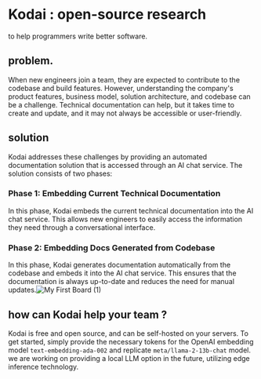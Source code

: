 # Kodai  : open-source research
to help programmers write better software.


## problem.

When new engineers join a team, they are expected to contribute to the codebase and build features. However, understanding the company's product features, business model, solution architecture, and codebase can be a challenge. Technical documentation can help, but it takes time to create and update, and it may not always be accessible or user-friendly.

## solution

Kodai addresses these challenges by providing an automated documentation solution that is accessed through an AI chat service. The solution consists of two phases:

### **Phase 1: Embedding Current Technical Documentation**

In this phase, Kodai embeds the current technical documentation into the AI chat service. This allows new engineers to easily access the information they need through a conversational interface.

### **Phase 2: Embedding Docs Generated from Codebase**

In this phase, Kodai generates documentation automatically from the codebase and embeds it into the AI chat service. This ensures that the documentation is always up-to-date and reduces the need for manual updates.![My First Board (1)](https://github.com/realabdu/kodai/assets/38006885/f9d2fa8e-bb9e-460a-8b42-c1d4b6796057)

## how can Kodai help your team ?

Kodai is free and open source, and can be self-hosted on your servers. To get started, simply provide the necessary tokens for the OpenAI embedding model `text-embedding-ada-002`  and replicate `meta/llama-2-13b-chat` model. we are working on providing a local LLM option in the future, utilizing edge inference technology.
